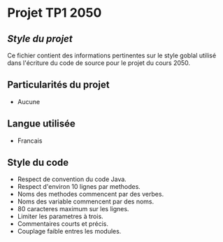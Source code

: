 # Projet TP1 2050
## _Style du projet_
Ce fichier contient des informations pertinentes sur le style goblal utilisé  dans l'écriture du code de source pour le projet du cours 2050.

## Particularités du projet

- Aucune

## Langue utilisée
- Francais

## Style du code


- Respect de convention du code Java.
- Respect d'environ 10 lignes par methodes.
- Noms des methodes commencent par des verbes.
- Noms des variable commencent par des noms.
- 80 caracteres maximum sur les lignes.
- Limiter les parametres à trois.
- Commentaires courts et précis.
- Couplage faible entres les modules.
